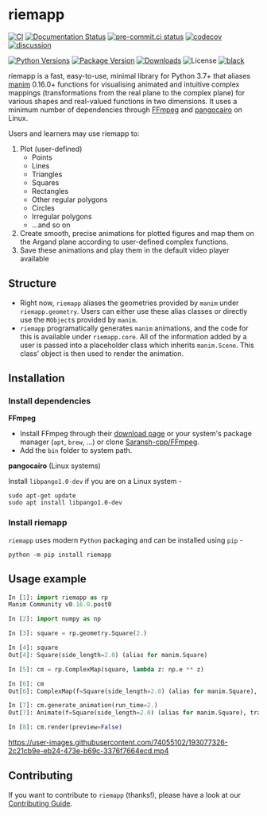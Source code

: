 # riemapp

[![CI](https://github.com/Saransh-cpp/riemapp/actions/workflows/ci.yml/badge.svg)](https://github.com/Saransh-cpp/riemapp/actions/workflows/ci.yml)
[![Documentation Status](https://readthedocs.org/projects/riemapp/badge/?version=latest)](https://riemapp.readthedocs.io/en/latest/?badge=latest)
[![pre-commit.ci status](https://results.pre-commit.ci/badge/github/Saransh-cpp/riemapp/main.svg)](https://results.pre-commit.ci/latest/github/Saransh-cpp/riemapp/main)
[![codecov](https://codecov.io/gh/Saransh-cpp/riemapp/branch/main/graph/badge.svg?token=L6ObHKhaZ7)](https://codecov.io/gh/Saransh-cpp/riemapp)
[![discussion](https://img.shields.io/static/v1?label=Discussions&message=Ask&color=blue&logo=github)](https://github.com/Saransh-cpp/riemapp/discussions)

[![Python Versions](https://img.shields.io/pypi/pyversions/riemapp)](https://pypi.org/project/riemapp/)
[![Package Version](https://badge.fury.io/py/riemapp.svg)](https://pypi.org/project/riemapp/)
[![Downloads](https://static.pepy.tech/badge/riemapp)](https://pepy.tech/project/riemapp)
![License](https://img.shields.io/github/license/Saransh-cpp/riemapp?color=blue)
[![black](https://img.shields.io/badge/code%20style-black-000000.svg)](https://github.com/psf/black)

riemapp is a fast, easy-to-use, minimal library for Python 3.7+ that aliases
[manim](https://github.com/ManimCommunity/manim) 0.16.0+ functions for
visualising animated and intuitive complex mappings (transformations from the
real plane to the complex plane) for various shapes and real-valued functions in
two dimensions. It uses a minimum number of dependencies through
[FFmpeg](https://github.com/FFmpeg/FFmpeg) and
[pangocairo](https://gitlab.gnome.org/GNOME/pango) on Linux.

Users and learners may use riemapp to:

1. Plot (user-defined)
   - Points
   - Lines
   - Triangles
   - Squares
   - Rectangles
   - Other regular polygons
   - Circles
   - Irregular polygons
   - …and so on
2. Create smooth, precise animations for plotted figures and map them on the
   Argand plane according to user-defined complex functions.
3. Save these animations and play them in the default video player available

## Structure

- Right now, `riemapp` aliases the geometries provided by `manim` under
  `riemapp.geometry`. Users can either use these alias classes or directly use
  the `MObject`s provided by `manim`.
- `riemapp` programatically generates `manim` animations, and the code for this
  is available under `riemapp.core`. All of the information added by a user is
  passed into a placeholder class which inherits `manim.Scene`. This class'
  object is then used to render the animation.

## Installation

### Install dependencies

**FFmpeg**

- Install FFmpeg through their [download page](https://ffmpeg.org/download.html)
  or your system's package manager (`apt`, `brew`, ...) or clone
  [Saransh-cpp/FFmpeg](https://github.com/Saransh-cpp/FFmpeg).
- Add the `bin` folder to system path.

**pangocairo** (Linux systems)

Install `libpango1.0-dev` if you are on a Linux system -

```
sudo apt-get update
sudo apt install libpango1.0-dev
```

### Install riemapp

`riemapp` uses modern `Python` packaging and can be installed using `pip` -

```
python -m pip install riemapp
```

## Usage example

```py
In [1]: import riemapp as rp
Manim Community v0.16.0.post0

In [2]: import numpy as np

In [3]: square = rp.geometry.Square(2.)

In [4]: square
Out[4]: Square(side_length=2.0) (alias for manim.Square)

In [5]: cm = rp.ComplexMap(square, lambda z: np.e ** z)

In [6]: cm
Out[6]: ComplexMap(f=Square(side_length=2.0) (alias for manim.Square), transformation=<lambda>)

In [7]: cm.generate_animation(run_time=2.)
Out[7]: Animate(f=Square(side_length=2.0) (alias for manim.Square), transformation=<lambda>)

In [8]: cm.render(preview=False)
```

https://user-images.githubusercontent.com/74055102/193077326-2c21cb9e-eb24-473e-b69c-3376f7664ecd.mp4

## Contributing

If you want to contribute to `riemapp` (thanks!), please have a look at our
[Contributing Guide](https://github.com/Saransh-cpp/riemapp/blob/main/CONTRIBUTING.md).
